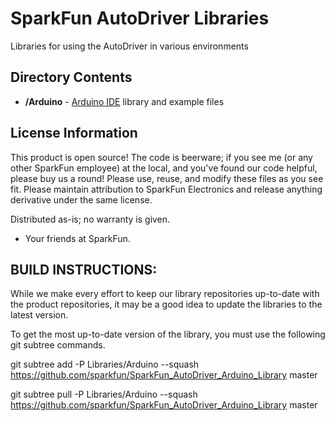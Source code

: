 SparkFun AutoDriver Libraries
==========

Libraries for using the AutoDriver in various environments

Directory Contents
-------------------
* **/Arduino** - [Arduino IDE](http://www.arduino.cc/en/Main/Software) library and example files

License Information
-------------------
This product is open source! 
The code is beerware; if you see me (or any other SparkFun employee) at the local, and you've found our code helpful, please buy us a round!
Please use, reuse, and modify these files as you see fit. Please maintain attribution to SparkFun Electronics and release anything derivative under the same license.

Distributed as-is; no warranty is given.

- Your friends at SparkFun.

BUILD INSTRUCTIONS:
---------------------
While we make every effort to keep our library repositories up-to-date with the product repositories, it may be a good idea to update the libraries to the latest version.

To get the most up-to-date version of the library, you must use the following git subtree commands.

git subtree add -P Libraries/Arduino --squash https://github.com/sparkfun/SparkFun_AutoDriver_Arduino_Library master

git subtree pull -P Libraries/Arduino --squash https://github.com/sparkfun/SparkFun_AutoDriver_Arduino_Library master
